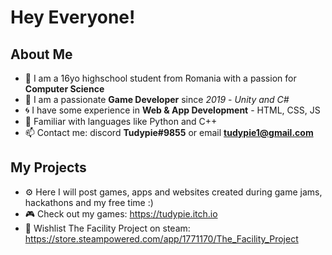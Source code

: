 # Hey Everyone!

## About Me
- 🏫 I am a 16yo highschool student from Romania with a passion for **Computer Science**
- 💾 I am a passionate **Game Developer** since *2019* - *Unity and C#*
- 🌀 I have some experience in **Web & App Development** - HTML, CSS, JS
- 🐍 Familiar with languages like Python and C++
- 📫 Contact me: discord **Tudypie#9855** or email **tudypie1@gmail.com**

## My Projects
- ⚙ Here I will post games, apps and websites created during game jams, hackathons and my free time :)
- 🎮 Check out my games: https://tudypie.itch.io
- 🚀 Wishlist The Facility Project on steam: https://store.steampowered.com/app/1771170/The_Facility_Project

